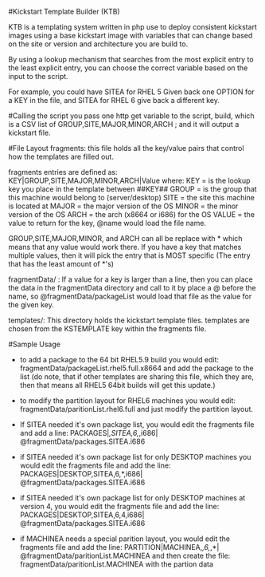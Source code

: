 #Kickstart Template Builder (KTB)

KTB is a templating system written in php use to deploy consistent kickstart
images using a base kickstart image with variables that can change based
on the site or version and architecture you are build to.

By using a lookup mechanism that searches from the most explicit
entry to the least explicit entry, you can choose the correct
variable based on the input to the script.

For example, you could have SITEA for RHEL 5 Given back one OPTION
for a KEY in the file, and SITEA for RHEL 6 give back a different key.

#Calling the script
you pass one http get variable to the script, build, which is a CSV list
of GROUP,SITE,MAJOR,MINOR,ARCH ; and it will output a kickstart file.   

#File Layout
fragments: this file holds all the key/value pairs that control how
the templates are filled out.

fragments entries are defined as: KEY|GROUP,SITE,MAJOR,MINOR,ARCH|Value
where:
    KEY   = is the lookup key you place in the template between ##KEY##
    GROUP = is the group that this machine would belong to (server/desktop)
    SITE  = the site this machine is located at
    MAJOR = the major version of the OS
    MINOR = the minor version of the OS
    ARCH  = the arch (x8664 or i686) for the OS
    VALUE = the value to return for the key, @name  would load the file name.

GROUP,SITE,MAJOR,MINOR, and ARCH can all be replace with * which means
that any value would work there.  If you have a key that matches
multiple values, then it will pick the entry that is MOST specific (The
entry that has the least amount of *'s)

fragmentData/ : If a value for a key is larger than a line, then you can
place the data in the fragmentData directory and call to it by
place a @ before the name, so @fragmentData/packageList  would load
that file as the value for the given key.

templates/:  This directory holds the kickstart template files. templates
are chosen from the KSTEMPLATE key within the fragments file.


#Sample Usage

* to add a package to the 64 bit RHEL5.9 build you would edit:
fragmentData/packageList.rhel5.full.x8664  and add the package to the list
(do note, that if other templates are sharing this file, which they are,
then that means all RHEL5 64bit builds will get this update.)

* to modify the partition layout for RHEL6 machines you would edit:
fragmentData/paritionList.rhel6.full  and just modify the partition layout.

* If SITEA needed it's own package list, you would edit the fragments file
and add a line: PACKAGES|*,SITEA,6,*,i686| @fragmentData/packages.SITEA.i686

* if SITEA needed it's own package list for only DESKTOP machines you would edit
the fragments file and add the line:
PACKAGES|DESKTOP,SITEA,6,*,i686| @fragmentData/packages.SITEA.i686

* if SITEA needed it's own package list for only DESKTOP machines at version 4,
you would edit the fragments file and add the line:
PACKAGES|DESKTOP,SITEA,6,4,i686| @fragmentData/packages.SITEA.i686

* if MACHINEA  needs a special parition layout, you would edit the fragments file
and add the line:
PARTITION|MACHINEA,*,6,*,*| @fragmentData/paritionList.MACHINEA
and then create the file:
fragmentData/paritionList.MACHINEA
with the partion data
